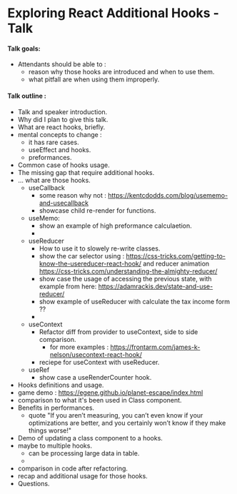 # Exploring React Additional Hooks - Talk

#### Talk goals: 

- Attendants should be able to :
    - reason why those hooks are introduced and when to use them. 
    - what pitfall are when using them improperly. 

#### Talk outline : 

- Talk and speaker introduction. 
- Why did I plan to give this talk. 
- What are react hooks, briefly. 
- mental concepts to change :
    - it has rare cases.
    - useEffect and hooks. 
    - preformances.
- Common case of hooks usage. 
- The missing gap that require additional hooks. 
- ... what are those hooks. 
    - useCallback 
        - some reason why not : https://kentcdodds.com/blog/usememo-and-usecallback
        - showcase child re-render for functions. 
    - useMemo: 
        - show an example of high preformance calculaetion. 
        - 
    - useReducer
        - How to use it to slowely re-write classes. 
        - show the car selector using : https://css-tricks.com/getting-to-know-the-usereducer-react-hook/ and reducer animation https://css-tricks.com/understanding-the-almighty-reducer/
        - show case the usage of accessing the previous state, with example from here: https://adamrackis.dev/state-and-use-reducer/
        - show example of useReducer with calculate the tax income form ?? 
        - 
    - useContext
        - Refactor diff from provider to useContext, side to side comparison. 
            - for more examples : https://frontarm.com/james-k-nelson/usecontext-react-hook/
        - reciepe for useContext with useReducer. 
    - useRef 
        - show case a useRenderCounter hook. 
- Hooks definitions and usage. 
- game demo : https://egene.github.io/planet-escape/index.html
- comparison to what it's been used in Class component. 
- Benefits in performances.  
    - quote "If you aren’t measuring, you can’t even know if your optimizations are better, and you certainly won’t know if they make things worse!" 
- Demo of updating a class component to a hooks.
- maybe to multiple hooks.
    - can be processing large data in table. 
    - 
- comparison in code after refactoring.
- recap and additional usage for those hooks. 
- Questions. 
